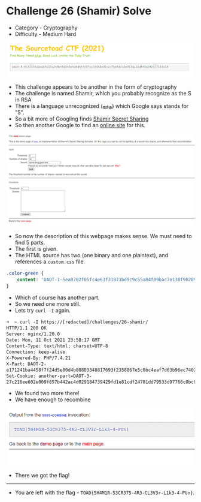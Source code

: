 # Challenge 26 (Shamir) Solve

* Category - Cryptography
* Difficulty - Medium Hard

![](challenge-26.png)

 * This challenge appears to be another in the form of cryptography
 * The challenge is named Shamir, which you probably recognize as the S in RSA
 * There is a language unrecognized (`ஐந்து`) which Google says stands for "5".
 * So a bit more of Googling finds [Shamir Secret Sharing](https://en.wikipedia.org/wiki/Shamir%27s_Secret_Sharing)
 * So then another Google to find an [online site](http://point-at-infinity.org/ssss/demo.html) for this.

![](challenge-26-shamir.png)

* So now the description of this webpage makes sense. We must need to find 5 parts.
* The first is given.
* The HTML source has two (one binary and one plaintext), and references a `custom.css` file.

```css
.color-green {
    content: 'DAOT-1-5ea0702f05fc4e63f31073bd9c9c55a84f09bac7e130f90289c11cadf858bc78a8279a02f13873a47756'
}
```

* Which of course has another part.
* So we need one more still.
* Lets try `curl -I` again.

```
➜  ~ curl -I https://[redacted]/challenges/26-shamir/
HTTP/1.1 200 OK
Server: nginx/1.20.0
Date: Mon, 11 Oct 2021 23:58:17 GMT
Content-Type: text/html; charset=UTF-8
Connection: keep-alive
X-Powered-By: PHP/7.4.21
X-Part: DAOT-2-e171241ba4458f7f24d5e80d4b80803348817693f2358867e5c0bc4eaf7d63b96ec740277a14b587c2de
Set-Cookie: another-part=DAOT-3-27c216ee602e009f857b442ac4d029184739429fd1e81cdf24781dd79533d97766c0bc0d28dd8cc8d373
```

* We found two more there!
* We have enough to recombine

![](challenge-26-solve.png)

* There we got the flag!

---
* You are left with the flag - `TOAD{5H4M1R-53CR375-4R3-CL3V3r-L1k3-4-PUn}`.
